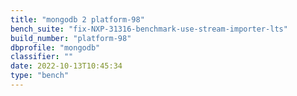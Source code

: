 ```yaml
---
title: "mongodb 2 platform-98"
bench_suite: "fix-NXP-31316-benchmark-use-stream-importer-lts"
build_number: "platform-98"
dbprofile: "mongodb"
classifier: ""
date: 2022-10-13T10:45:34
type: "bench"
---
```

